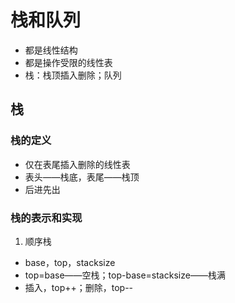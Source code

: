 # 栈和队列
- 都是线性结构
- 都是操作受限的线性表
- 栈：栈顶插入删除；队列
## 栈
### 栈的定义
- 仅在表尾插入删除的线性表
- 表头——栈底，表尾——栈顶
- 后进先出
### 栈的表示和实现
1. 顺序栈
- base，top，stacksize
- top=base——空栈；top-base=stacksize——栈满
- 插入，top++；删除，top--
